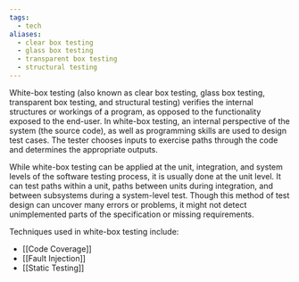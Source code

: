 ```yaml
---
tags:
  - tech
aliases:
  - clear box testing
  - glass box testing
  - transparent box testing
  - structural testing
---
```

White-box testing (also known as clear box testing, glass box testing, transparent box testing, and structural testing) verifies the internal structures or workings of a program, as opposed to the functionality exposed to the end-user.
In white-box testing, an internal perspective of the system (the source code), as well as programming skills are used to design test cases.
The tester chooses inputs to exercise paths through the code and determines the appropriate outputs.

While white-box testing can be applied at the unit, integration, and system levels of the software testing process, it is usually done at the unit level.
It can test paths within a unit, paths between units during integration, and between subsystems during a system-level test.
Though this method of test design can uncover many errors or problems, it might not detect unimplemented parts of the specification or missing requirements.

Techniques used in white-box testing include:
- [[Code Coverage]]
- [[Fault Injection]]
- [[Static Testing]]

